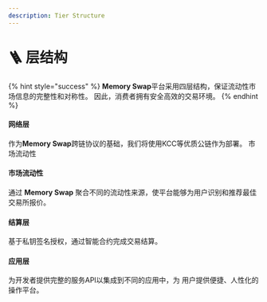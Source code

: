 ```yaml
---
description: Tier Structure
---
```


# 🪜 层结构



{% hint style="success" %}
**Memory Swap**平台采用四层结构，保证流动性市场信息的完整性和对称性。 因此，消费者拥有安全高效的交易环境。
{% endhint %}

#### 网络层

作为**Memory Swap**跨链协议的基础，我们将使用KCC等优质公链作为部署。 市场流动性

#### 市场流动性

通过 **Memory Swap** 聚合不同的流动性来源，使平台能够为用户识别和推荐最佳交易所报价。

#### 结算层

基于私钥签名授权，通过智能合约完成交易结算。

#### 应用层

为开发者提供完整的服务API以集成到不同的应用中，为 用户提供便捷、人性化的操作平台。

